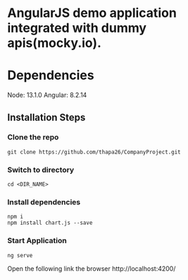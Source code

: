 # AngularJS demo application integrated with dummy apis(mocky.io).

# Dependencies
Node: 13.1.0
Angular: 8.2.14

## Installation Steps
### Clone the repo
    git clone https://github.com/thapa26/CompanyProject.git
### Switch to directory
    cd <DIR_NAME>
### Install dependencies
    npm i
    npm install chart.js --save
### Start Application
    ng serve

Open the following link the browser
 http://localhost:4200/
